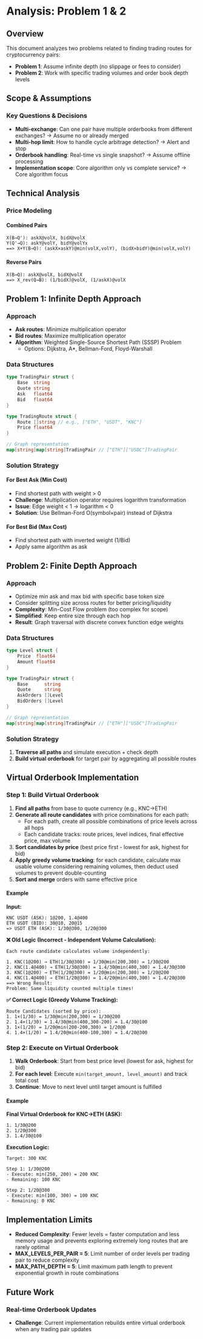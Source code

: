 # Analysis: Problem 1 & 2

## Overview

This document analyzes two problems related to finding trading routes for cryptocurrency pairs:

- **Problem 1**: Assume infinite depth (no slippage or fees to consider)
- **Problem 2**: Work with specific trading volumes and order book depth levels

## Scope & Assumptions

### Key Questions & Decisions

- **Multi-exchange**: Can one pair have multiple orderbooks from different exchanges? → Assume no or already merged
- **Multi-hop limit**: How to handle cycle arbitrage detection? → Alert and stop
- **Orderbook handling**: Real-time vs single snapshot? → Assume offline processing
- **Implementation scope**: Core algorithm only vs complete service? → Core algorithm focus

## Technical Analysis

### Price Modeling

#### Combined Pairs
```
X(B→Q'): askX@volX, bidX@volX
Y(Q'→Q): askY@volY, bidY@volYx
==> X+Y(B→Q): (askX×askY)@min(volX,volY), (bidX×bidY)@min(volX,volY)
```

#### Reverse Pairs
```
X(B→Q): askX@volX, bidX@volX
==> X_rev(Q→B): (1/bidX)@volX, (1/askX)@volX
```

## Problem 1: Infinite Depth Approach

### Approach
- **Ask routes**: Minimize multiplication operator
- **Bid routes**: Maximize multiplication operator
- **Algorithm**: Weighted Single-Source Shortest Path (SSSP) Problem
  - Options: Dijkstra, A*, Bellman-Ford, Floyd-Warshall

### Data Structures

```go
type TradingPair struct {
    Base  string
    Quote string
    Ask   float64
    Bid   float64
}

type TradingRoute struct {
    Route []string // e.g., ["ETH", "USDT", "KNC"]
    Price float64
}

// Graph representation
map[string]map[string]TradingPair // ["ETH"]["USDC"]TradingPair
```

### Solution Strategy

#### For Best Ask (Min Cost)
- Find shortest path with weight > 0
- **Challenge**: Multiplication operator requires logarithm transformation
- **Issue**: Edge weight < 1 → logarithm < 0
- **Solution**: Use Bellman-Ford O(symbol×pair) instead of Dijkstra

#### For Best Bid (Max Cost)
- Find shortest path with inverted weight (1/Bid)
- Apply same algorithm as ask

## Problem 2: Finite Depth Approach

### Approach
- Optimize min ask and max bid with specific base token size
- Consider splitting size across routes for better pricing/liquidity
- **Complexity**: Min-Cost Flow problem (too complex for scope)
- **Simplified**: Keep entire size through each hop
- **Result**: Graph traversal with discrete convex function edge weights

### Data Structures

```go
type Level struct {
    Price  float64
    Amount float64
}

type TradingPair struct {
    Base      string
    Quote     string
    AskOrders []Level
    BidOrders []Level
}

// Graph representation
map[string]map[string]TradingPair // ["ETH"]["USDC"]TradingPair
```

### Solution Strategy

1. **Traverse all paths** and simulate execution + check depth
2. **Build virtual orderbook** for target pair by aggregating all possible routes

## Virtual Orderbook Implementation

### Step 1: Build Virtual Orderbook

1. **Find all paths** from base to quote currency (e.g., KNC→ETH)
2. **Generate all route candidates** with price combinations for each path:
   - For each path, create all possible combinations of price levels across all hops
   - Each candidate tracks: route prices, level indices, final effective price, max volume
3. **Sort candidates by price** (best price first - lowest for ask, highest for bid)
4. **Apply greedy volume tracking**: for each candidate, calculate max usable volume considering remaining volumes, then deduct used volumes to prevent double-counting
5. **Sort and merge** orders with same effective price

#### Example

**Input:**
```
KNC USDT (ASK): 1@200, 1.4@400
ETH USDT (BID): 30@10, 20@15
=> USDT ETH (ASK): 1/30@300, 1/20@300
```

**❌ Old Logic (Incorrect - Independent Volume Calculation):**
```
Each route candidate calculates volume independently:

1. KNC(1@200) → ETH(1/30@300) = 1/30@min(200,300) = 1/30@200
2. KNC(1.4@400) → ETH(1/30@300) = 1.4/30@min(400,300) = 1.4/30@300
3. KNC(1@200) → ETH(1/20@300) = 1/20@min(200,300) = 1/20@200
4. KNC(1.4@400) → ETH(1/20@300) = 1.4/20@min(400,300) = 1.4/20@300
==> Wrong Result:
Problem: Same liquidity counted multiple times!
```
**✅ Correct Logic (Greedy Volume Tracking):**
```
Route Candidates (sorted by price):
1. 1×(1/30) = 1/30@min(200,300) = 1/30@200
2. 1.4×(1/30) = 1.4/30@min(400,300-200) = 1.4/30@100
3. 1×(1/20) = 1/20@min(200-200,300) = 1/20@0  
4. 1.4×(1/20) = 1.4/20@min(400-100,300) = 1.4/20@300
```

### Step 2: Execute on Virtual Orderbook

1. **Walk Orderbook**: Start from best price level (lowest for ask, highest for bid)
2. **For each level**: Execute `min(target_amount, level_amount)` and track total cost
3. **Continue**: Move to next level until target amount is fulfilled

#### Example

**Final Virtual Orderbook for KNC→ETH (ASK):**
```
1. 1/30@200
2. 1/20@300  
3. 1.4/30@100
```

**Execution Logic:**
```
Target: 300 KNC

Step 1: 1/30@200
- Execute: min(250, 200) = 200 KNC
- Remaining: 100 KNC

Step 2: 1/20@300
- Execute: min(100, 300) = 100 KNC  
- Remaining: 0 KNC
```

## Implementation Limits
- **Reduced Complexity**: Fewer levels = faster computation and less memory usage and prevents exploring extremely long routes that are rarely optimal
- **MAX_LEVELS_PER_PAIR = 5**: Limit number of order levels per trading pair to reduce complexity
- **MAX_PATH_DEPTH = 5**: Limit maximum path length to prevent exponential growth in route combinations

## Future Work

### Real-time Orderbook Updates
- **Challenge**: Current implementation rebuilds entire virtual orderbook when any trading pair updates
